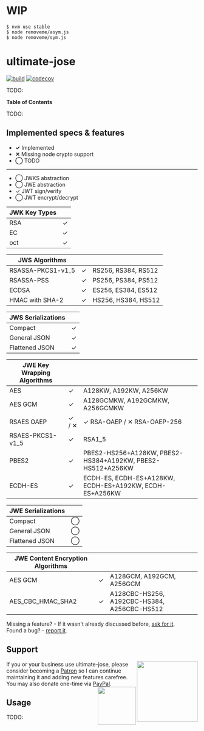 # WIP

```
$ nvm use stable
$ node removeme/asym.js
$ node removeme/sym.js
```

# ultimate-jose

[![build][travis-image]][travis-url] [![codecov][codecov-image]][codecov-url]

TODO:

**Table of Contents**

TODO:

## Implemented specs & features

- **✓** Implemented
- **✕** Missing node crypto support
- **◯** TODO

---

- ◯ JWKS abstraction
- ◯ JWE abstraction
- ✓ JWT sign/verify
- ◯ JWT encrypt/decrypt

| JWK Key Types ||
| -- | -- |
| RSA | ✓ |
| EC | ✓ |
| oct | ✓ |

| JWS Algorithms |||
| -- | -- | -- |
| RSASSA-PKCS1-v1_5 | ✓ | RS256, RS384, RS512 |
| RSASSA-PSS | ✓ | PS256, PS384, PS512 |
| ECDSA | ✓ | ES256, ES384, ES512 |
| HMAC with SHA-2 | ✓ | HS256, HS384, HS512 |

| JWS Serializations ||
| -- | -- |
| Compact | ✓ |
| General JSON | ✓ |
| Flattened JSON  | ✓ |

| JWE Key Wrapping Algorithms |||
| -- | -- | -- |
| AES | ✓ | A128KW, A192KW, A256KW |
| AES GCM | ✓ | A128GCMKW, A192GCMKW, A256GCMKW |
| RSAES OAEP | ✓ / ✕ | ✓ RSA-OAEP / ✕ RSA-OAEP-256|
| RSAES-PKCS1-v1_5 | ✓ | RSA1_5 |
| PBES2 | ✓ | PBES2-HS256+A128KW, PBES2-HS384+A192KW, PBES2-HS512+A256KW |
| ECDH-ES | ✓ | ECDH-ES, ECDH-ES+A128KW, ECDH-ES+A192KW, ECDH-ES+A256KW |

| JWE Serializations ||
| -- | -- |
| Compact | ◯ |
| General JSON | ◯ |
| Flattened JSON  | ◯ |

| JWE Content Encryption Algorithms |||
| -- | -- | -- |
| AES GCM | ✓ | A128GCM, A192GCM, A256GCM |
| AES_CBC_HMAC_SHA2 | ✓ |  A128CBC-HS256, A192CBC-HS384, A256CBC-HS512 |

Missing a feature? - If it wasn't already discussed before, [ask for it][suggest-feature].  
Found a bug? - [report it][bug].

<h2>Support</h2>

[<img src="https://c5.patreon.com/external/logo/become_a_patron_button@2x.png" width="160" align="right">][support-patreon]
If you or your business use ultimate-jose, please consider becoming a [Patron][support-patreon] so I can continue maintaining it and adding new features carefree. You may also donate one-time via [PayPal][support-paypal].
[<img src="https://cdn.jsdelivr.net/gh/gregoiresgt/payment-icons@183140a5ff8f39b5a19d59ebeb2c77f03c3a24d3/Assets/Payment/PayPal/Paypal@2x.png" width="100" align="right">][support-paypal]

## Usage

TODO:


[travis-image]: https://api.travis-ci.com/panva/ultimate-jose.svg?branch=master
[travis-url]: https://travis-ci.com/panva/ultimate-jose
[codecov-image]: https://img.shields.io/codecov/c/github/panva/ultimate-jose/master.svg
[codecov-url]: https://codecov.io/gh/panva/ultimate-jose
[suggest-feature]: https://github.com/panva/ultimate-jose/issues/new?template=feature-request.md
[bug]: https://github.com/panva/ultimate-jose/issues/new?template=bug-report.md
[support-patreon]: https://www.patreon.com/panva
[support-paypal]: https://www.paypal.me/panva
